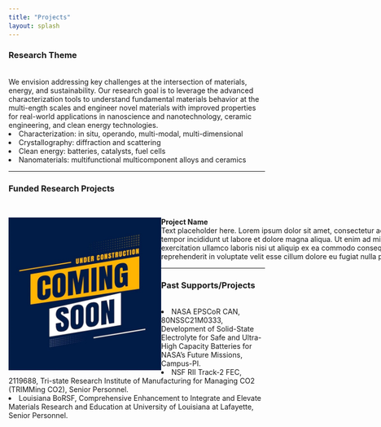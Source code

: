```yaml
---
title: "Projects"
layout: splash
---
```

<p>
	<h3 id="research-theme">Research Theme</h3><br>
	We envision addressing key challenges at the intersection of materials, energy, and sustainability. Our research goal is to leverage the advanced characterization tools to understand fundamental materials behavior at the multi-ength scales and engineer novel materials with improved properties for real-world applications in nanoscience and nanotechnology, ceramic engineering, and clean energy technologies.<br>
	<li>Characterization: in situ, operando, multi-modal, multi-dimensional</li>
	<li>Crystallography: diffraction and scattering</li>
	<li>Clean energy: batteries, catalysts, fuel cells</li>
	<li>Nanomaterials: multifunctional multicomponent alloys and ceramics</li>
</p>
<hr>
<h3 id="funded-research-projects">Funded Research Projects</h3><br>
<p style="width: 960px;">
	<img src="/assets/placeholder.jpg" style="float: left;" width=300px height=300px />
	<b>Project  Name</b><br>
	Text placeholder here. Lorem ipsum dolor sit amet, consectetur adipiscing elit, sed do eiusmod tempor incididunt ut labore et dolore magna aliqua. Ut enim ad minim veniam, quis nostrud exercitation ullamco laboris nisi ut aliquip ex ea commodo consequat. Duis aute irure dolor in reprehenderit in voluptate velit esse cillum dolore eu fugiat nulla pariatur.<br>
</p>
<hr>
<p>
	<h3 id="past-supportsprojects">Past Supports/Projects</h3><br>
	<li>NASA EPSCoR CAN, 80NSSC21M0333, Development of Solid-State Electrolyte for Safe and Ultra-High Capacity Batteries for NASA’s Future Missions, Campus-PI.</li>
	<li>NSF RII Track-2 FEC, 2119688, Tri-state Research Institute of Manufacturing for Managing CO2 (TRIMMing CO2), Senior Personnel.</li>
	<li>Louisiana BoRSF, Comprehensive Enhancement to Integrate and Elevate Materials Research and Education at University of Louisiana at Lafayette, Senior Personnel.</li>
</p>